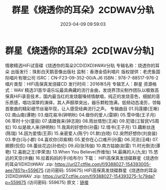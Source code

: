 ﻿---
title: 群星《烧透你的耳朵》2CDWAV分轨
date: 2023-04-09 09:59:03
categories: WAV车载音乐、镜像
tags: 华语中文
---
# 群星《烧透你的耳朵》2CD[WAV分轨]

情歌精选HiFi试音碟《烧透你的耳朵2CD(DXD)》WAV分轨
专辑名称：烧透你的耳朵
出版发行：珠影白天鹅音像出版社
监制：香港金佰利唱片
版权提供：老虎鱼国际唱片有限公司
ISRC：CN-F23-09-352-00/A.J6
ISBN：978-7-88517-976-2
唱片类型：HIFI高保真发烧碟CD
发行时间：2016年5月
专辑艺人：群星
资源格式：WAV
精选31首华语乐坛最具典藏的流行金曲，发烧界顶尖制作团队以极致高保真HiFi录音技术，国内最当红的发烧靓嗓倾情献唱，纯正的发烧音色，细腻的音乐质感，唱功深厚的演绎，其人声醇厚突出，器乐颗粒饱满，低频动态凌厉，领每首歌曲的精彩细节丝毫毕现，让人感受经典流行之声。
专辑曲目
01.玛莲娜(王晰)
02.南山南(谭艳)
03.烟花易冷(钟明秋)
04.做你的爱人(雷婷)
05.雪中情(王子月)
06.零时十分(童丽)
07.请跟我来(钟志刚)
08.雨丝情愁(王闻)
09.犯错(江智民VS周虹)
10.似是故人来(钟明秋)
11.我真的好想你(孙露)
12.情书(王子月)
13.藕断丝连(陈瑞)
14.因为爱情(王菲)
15.亲密爱人(陈宁)
01.默(白晓)
02.突然好想你(刘良骏)
03.李白(马小郡)
04.喜欢你(邓紫棋)
05.爱你在心口难开(孙露)
06.河流(汪峰)
07.翅膀(侃侃)
08.蕾丝花边(孙伯伦)
09.闷(张玮伽)
10.南方姑娘(赵雷)
11.时光倒流(谭艳)
12.喜剧之王(李荣浩)
13.When You Believe(乔维怡)
14.最痛的人(九龙)
15.悠远的天空(许巍)
16.拉着妈妈的手(哈布尔)
下载：
HIFI高保真发烧碟群星《烧透你的耳朵1(DXD)》WAV .zip: https://url27.ctfile.com/f/9388027-154393005-aee785?p=559675
(访问密码: 559675)
HIFI高保真发烧碟群星《烧透你的耳朵2(DXD)》WAV .zip: https://url27.ctfile.com/f/9388027-154393275-1c79da?p=559675
(访问密码: 559675)
原文：[链接](https://blog.sina.com.cn/s/blog_1647c7e76010311d7.html)